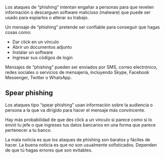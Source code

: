 [Title]: # (¿Qué es Phishing?)
[Order]: # (1)

Los ataques de “phishing” intentan engañar a personas para que revelen información o descarguen software malicioso (malware) que puede ser usado para espiarlos o alterar su trabajo.

Un mensaje de “phishing” pretende ser confiable para conseguir que hagas cosas como:

* Dar click en un vínculo
* Abrir un documentos adjunto
* Instalar un software
* Ingresar sus códigos de login

Mensajes de “phishing” pueden ser enviados por SMS, correo electrónico, redes sociales o servicios de mensajería, incluyendo Skype, Facebook Messenger, Twitter o WhatsApp.

## Spear phishing

Los ataques tipo “spear phishing” usan información sobre la audiencia o persona a la que va dirigido para hacer el mensaje más convincente.

Hay más probabilidad de que des click a un vínculo si parece como si lo envió tu jefe o que ingreses tus datos bancarios en una forma que parece pertenecer a tu banco.

La mala noticia es que los ataques de phishing son baratos y fáciles de hacer. La buena noticia es que no son usualmente sofisticados. Dependen de que tú hagas errores que son evitables.
